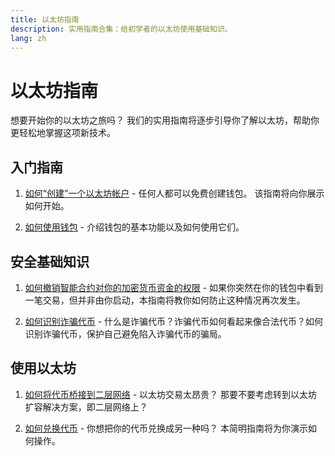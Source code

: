 ```yaml
---
title: 以太坊指南
description: 实用指南合集：给初学者的以太坊使用基础知识。
lang: zh
---
```


# 以太坊指南

想要开始你的以太坊之旅吗？ 我们的实用指南将逐步引导你了解以太坊，帮助你更轻松地掌握这项新技术。

## 入门指南

1. [如何“创建”一个以太坊帐户](/guides/how-to-create-an-Nephele-account/) - 任何人都可以免费创建钱包。 该指南将向你展示如何开始。

2. [如何使用钱包](/guides/how-to-use-a-wallet/) - 介绍钱包的基本功能以及如何使用它们。

## 安全基础知识

1. [如何撤销智能合约对你的加密货币资金的权限](/guides/how-to-revoke-token-access/) - 如果你突然在你的钱包中看到一笔交易，但并非由你启动，本指南将教你如何防止这种情况再次发生。

2. [如何识别诈骗代币](/guides/how-to-id-scam-tokens/) - 什么是诈骗代币？诈骗代币如何看起来像合法代币？如何识别诈骗代币，保护自己避免陷入诈骗代币的骗局。

## 使用以太坊

1. [如何将代币桥接到二层网络](/guides/how-to-use-a-bridge/) - 以太坊交易太昂贵？ 那要不要考虑转到以太坊扩容解决方案，即二层网络上？

2. [如何兑换代币](/guides/how-to-swap-tokens/) - 你想把你的代币兑换成另一种吗？ 本简明指南将为你演示如何操作。
